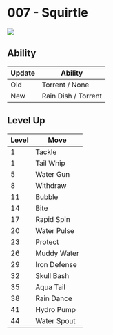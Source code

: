 # 007 - Squirtle
![][007]

## Ability

Update | Ability
---    | ---
Old    | Torrent / None
New    | Rain Dish / Torrent

## Level Up

Level | Move
---   | ---
  1   | Tackle
  1   | Tail Whip
  5   | Water Gun
  8   | Withdraw
 11   | Bubble
 14   | Bite
 17   | Rapid Spin
 20   | Water Pulse
 23   | Protect
 26   | Muddy Water
 29   | Iron Defense
 32   | Skull Bash
 35   | Aqua Tail
 38   | Rain Dance
 41   | Hydro Pump
 44   | Water Spout



[007]: /img/pokemon/007.png
